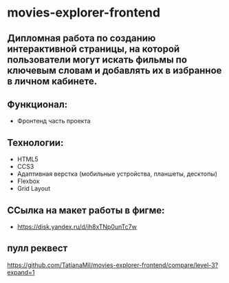 # movies-explorer-frontend

## Дипломная работа по созданию интерактивной страницы, на которой пользователи могут искать фильмы по ключевым словам и добавлять их в избранное в личном кабинете.

## Функционал:

- Фронтенд часть проекта

## Технологии:
- HTML5
- CCS3
- Адаптивная верстка (мобильные устройства, планшеты, десктопы)
- Flexbox
- Grid Layout
## ССылка на макет работы в фигме:

- https://disk.yandex.ru/d/ih8xTNp0unTc7w

## пулл реквест

https://github.com/TatianaMil/movies-explorer-frontend/compare/level-3?expand=1